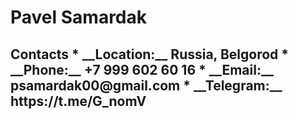 <h1> Pavel Samardak
<h2> Contacts
* __Location:__ Russia, Belgorod
* __Phone:__ +7 999 602 60 16
* __Email:__ psamardak00@gmail.com
* __Telegram:__  https://t.me/G_nomV